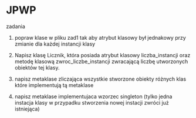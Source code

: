 # JPWP
zadania 

1) popraw klase w pliku zad1 tak aby atrybut klasowy był jednakowy przy zmianie dla każdej
instancji klasy

2) Napisz klasę Licznik, która posiada atrybut klasowy liczba_instancji oraz metodę klasową
zwroc_liczbe_instancji zwracającą liczbę utworzonych obiektów tej klasy.

3) napisz metaklase zliczająca wszystkie stworzone obiekty różnych klas które implementują
tą metaklase

4) napisz metaklase implementujaca wzorzec singleton (tylko jedna instacja klasy w
przypadku stworzenia nowej instacji zwróci już istniejąca)
